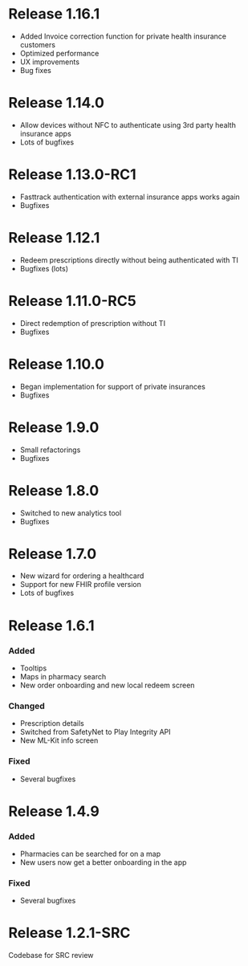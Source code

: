 # Release 1.16.1
- Added Invoice correction function for private health insurance customers
- Optimized performance 
- UX improvements
- Bug fixes

# Release 1.14.0
- Allow devices without NFC to authenticate using 3rd party health insurance apps
- Lots of bugfixes

# Release 1.13.0-RC1
- Fasttrack authentication with external insurance apps works again
- Bugfixes

# Release 1.12.1
- Redeem prescriptions directly without being authenticated with TI
- Bugfixes (lots)

# Release 1.11.0-RC5
- Direct redemption of prescription without TI
- Bugfixes

# Release 1.10.0
- Began implementation for support of private insurances
- Bugfixes

# Release 1.9.0
- Small refactorings
- Bugfixes

# Release 1.8.0
- Switched to new analytics tool
- Bugfixes

# Release 1.7.0
- New wizard for ordering a healthcard
- Support for new FHIR profile version
- Lots of bugfixes

# Release 1.6.1
### Added

- Tooltips
- Maps in pharmacy search
- New order onboarding and new local redeem screen

### Changed

- Prescription details
- Switched from SafetyNet to Play Integrity API
- New ML-Kit info screen

### Fixed

- Several bugfixes

# Release 1.4.9
### Added

- Pharmacies can be searched for on a map
- New users now get a better onboarding in the app

### Fixed

- Several bugfixes

# Release 1.2.1-SRC
Codebase for SRC review

